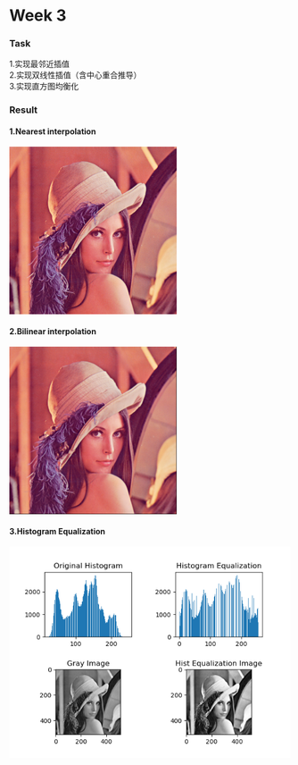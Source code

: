 # Week 3

### Task
1.实现最邻近插值<br>
2.实现双线性插值（含中心重合推导）<br>
3.实现直方图均衡化<br>

### Result
#### 1.Nearest interpolation
<img width=300 src='./result/Upsampling by nearest interpolation.png'>

#### 2.Bilinear interpolation
<img width=300 src='./result/Upsampling by bilinear interpolation.png'>

#### 3.Histogram Equalization
<img src='./result/Histogram Equalization.png'>
